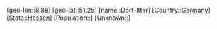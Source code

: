 ﻿---
location: [51.25,8.88]
type: City
tags:
- geo/City


SpocWebEntityId: 29845
isDeleted: false
confidential: public

---
[geo-lon::8.88]
[geo-lat::51.25]
[name::Dorf-Itter]
[Country::[Germany](geo/Continent/Europe/Germany.md)]
[State::[Hessen](geo/Continent/Europe/Germany/Hessen.md)]
[Population::]
[Unknown::]

